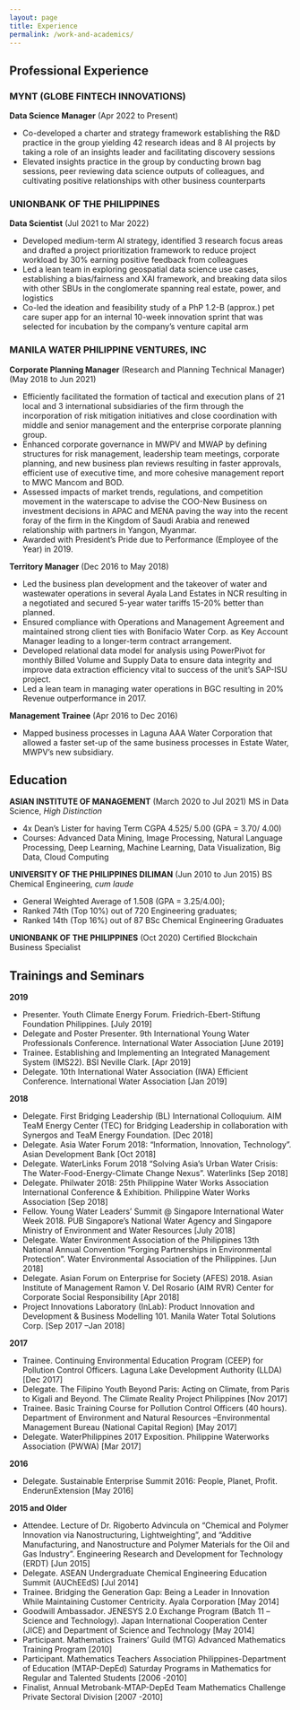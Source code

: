 ```yaml
---
layout: page
title: Experience
permalink: /work-and-academics/
---
```


## Professional Experience

### MYNT (GLOBE FINTECH INNOVATIONS)
**Data Science Manager** (Apr 2022 to Present)
- Co-developed a charter and strategy framework establishing the R&D practice in the group yielding 42 research ideas and 8 AI projects by taking a role of an insights leader and facilitating discovery sessions
- Elevated insights practice in the group by conducting brown bag sessions, peer reviewing data science outputs of colleagues, and cultivating positive relationships with other business counterparts

### UNIONBANK OF THE PHILIPPINES 
**Data Scientist** (Jul 2021 to Mar 2022)
- Developed medium-term AI strategy, identified 3 research focus areas and drafted a project prioritization framework to reduce project workload by 30% earning positive feedback from colleagues
- Led a lean team in exploring geospatial data science use cases, establishing a bias/fairness and XAI framework, and breaking data silos with other SBUs in the conglomerate spanning real estate, power, and logistics
- Co-led the ideation and feasibility study of a PhP 1.2-B (approx.) pet care super app for an internal 10-week innovation sprint that was selected for incubation by the company’s venture capital arm


### MANILA WATER PHILIPPINE VENTURES, INC		    	           

**Corporate Planning Manager** (Research and Planning Technical Manager) (May 2018 to Jun 2021)
-	Efficiently facilitated the formation of tactical and execution plans of 21 local and 3 international subsidiaries of the firm through the incorporation of risk mitigation initiatives and close coordination with middle and senior management and the enterprise corporate planning group.
-	Enhanced corporate governance in MWPV and MWAP by defining structures for risk management, leadership team meetings, corporate planning, and new business plan reviews resulting in faster approvals, efficient use of executive time, and more cohesive management report to MWC Mancom and BOD.
-	Assessed impacts of market trends, regulations, and competition movement in the waterscape to advise the COO-New Business on investment decisions in APAC and MENA paving the way into the recent foray of the firm in the Kingdom of Saudi Arabia and renewed relationship with partners in Yangon, Myanmar.
-	Awarded with President’s Pride due to Performance (Employee of the Year) in 2019.

**Territory Manager** (Dec 2016 to May 2018)
-	Led the business plan development and the takeover of water and wastewater operations in several Ayala Land Estates in NCR resulting in a negotiated and secured 5-year water tariffs 15-20% better than planned.
-	Ensured compliance with Operations and Management Agreement and maintained strong client ties with Bonifacio Water Corp. as Key Account Manager leading to a longer-term contract arrangement.
-	Developed relational data model for analysis using PowerPivot for monthly Billed Volume and Supply Data to ensure data integrity and improve data extraction efficiency vital to success of the unit’s SAP-ISU project.
-	Led a lean team in managing water operations in BGC resulting in 20% Revenue outperformance in 2017.

**Management Trainee** (Apr 2016 to Dec 2016)
-	Mapped business processes in Laguna AAA Water Corporation that allowed a faster set-up of the same business processes in Estate Water, MWPV’s new subsidiary.



## Education

**ASIAN INSTITUTE OF MANAGEMENT** (March 2020 to Jul 2021)
MS in Data Science, *High Distinction*
- 4x Dean’s Lister for having Term CGPA 4.525/ 5.00 (GPA = 3.70/ 4.00)
- Courses: Advanced Data Mining, Image Processing, Natural Language Processing, Deep Learning, Machine Learning, Data Visualization, Big Data, Cloud Computing

**UNIVERSITY OF THE PHILIPPINES DILIMAN** (Jun 2010 to Jun 2015)
BS Chemical Engineering, *cum laude*
- General Weighted Average of 1.508 (GPA = 3.25/4.00);
- Ranked 74th (Top 10%) out of 720 Engineering graduates;  
- Ranked 14th (Top 16%) out of 87 BSc Chemical Engineering Graduates

**UNIONBANK OF THE PHILIPPINES** (Oct 2020)
Certified Blockchain Business Specialist

## Trainings and Seminars

**2019**
- Presenter. Youth Climate Energy Forum. Friedrich-Ebert-Stiftung Foundation Philippines. [July 2019]
- Delegate and Poster Presenter. 9th International Young Water Professionals Conference. International Water Association [June 2019]
- Trainee. Establishing and Implementing an Integrated Management System (IMS22). BSI Neville Clark. [Apr 2019] 
- Delegate. 10th International Water Association (IWA) Efficient Conference. International Water Association [Jan 2019]

**2018**
- Delegate. First Bridging Leadership (BL) International Colloquium. AIM TeaM Energy Center (TEC) for Bridging Leadership in collaboration with Synergos and TeaM Energy Foundation. [Dec 2018]
- Delegate. Asia Water Forum 2018: “Information, Innovation, Technology”. Asian Development Bank [Oct 2018]
- Delegate. WaterLinks Forum 2018 “Solving Asia’s Urban Water Crisis: The Water-Food-Energy-Climate Change Nexus”. Waterlinks [Sep 2018]
- Delegate. Philwater 2018: 25th Philippine Water Works Association International Conference & Exhibition. Philippine Water Works Association [Sep 2018]
- Fellow. Young Water Leaders’ Summit @ Singapore International Water Week 2018. PUB Singapore’s National Water Agency and Singapore Ministry of Environment and Water Resources [July 2018]
- Delegate. Water Environment Association of the Philippines 13th National Annual Convention “Forging Partnerships in Environmental Protection”. Water Environmental Association of the Philippines. [Jun 2018]
- Delegate. Asian Forum on Enterprise for Society (AFES) 2018. Asian Institute of Management Ramon V. Del Rosario (AIM RVR) Center for Corporate Social Responsibility [Apr 2018]
- Project Innovations Laboratory (InLab): Product Innovation and Development & Business Modelling 101. Manila Water Total Solutions Corp. [Sep 2017 –Jan 2018]

**2017**
- Trainee. Continuing Environmental Education Program (CEEP) for Pollution Control Officers. Laguna Lake Development Authority (LLDA) [Dec 2017]
- Delegate. The Filipino Youth Beyond Paris: Acting on Climate, from Paris to Kigali and Beyond. The Climate Reality Project Philippines [Nov 2017]
- Trainee. Basic Training Course for Pollution Control Officers (40 hours). Department of Environment and Natural Resources –Environmental Management Bureau (National Capital Region) [May 2017]
- Delegate. WaterPhilippines 2017 Exposition. Philippine Waterworks Association (PWWA) [Mar 2017]

**2016**
- Delegate. Sustainable Enterprise Summit 2016: People, Planet, Profit. EnderunExtension [May 2016]

**2015 and Older**
- Attendee. Lecture of Dr. Rigoberto Advincula on “Chemical and Polymer Innovation via Nanostructuring, Lightweighting”, and “Additive Manufacturing, and Nanostructure and Polymer Materials for the Oil and Gas Industry”. Engineering Research and Development for Technology (ERDT) [Jun 2015]
- Delegate. ASEAN Undergraduate Chemical Engineering Education Summit (AUChEEdS) [Jul 2014]
- Trainee. Bridging the Generation Gap: Being a Leader in Innovation While Maintaining Customer Centricity. Ayala Corporation [May 2014]
- Goodwill Ambassador. JENESYS 2.0 Exchange Program (Batch 11 –Science and Technology). Japan International Cooperation Center (JICE) and Department of Science and Technology [May 2014]
- Participant. Mathematics Trainers’ Guild (MTG) Advanced Mathematics Training Program [2010]
- Participant. Mathematics Teachers Association Philippines-Department of Education (MTAP-DepEd) Saturday Programs in Mathematics for Regular and Talented Students [2006 -2010] 
- Finalist, Annual Metrobank-MTAP-DepEd Team Mathematics Challenge Private Sectoral Division [2007 -2010]

